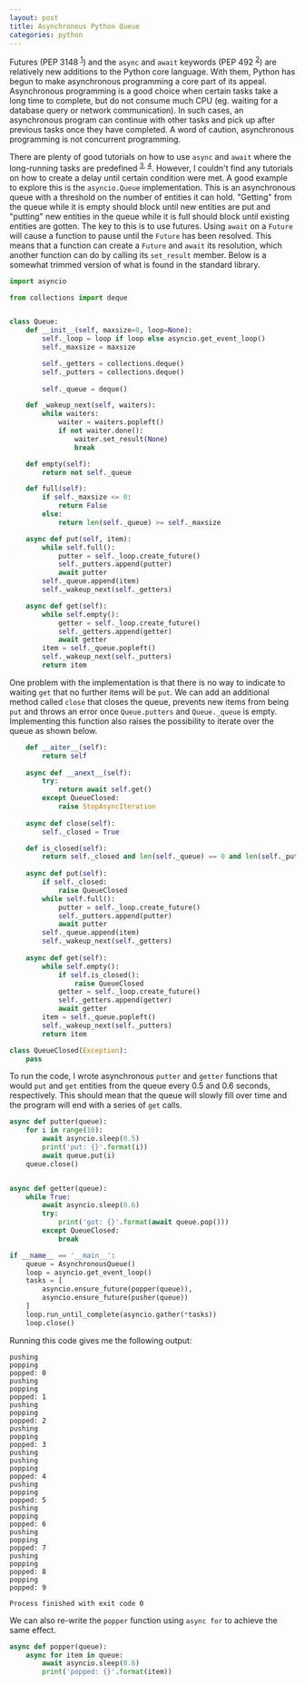 ```yaml
---
layout: post
title: Asynchronous Python Queue
categories: python
---
```


Futures (PEP 3148 <sup>[1][1]</sup>) and the `async` and `await` keywords (PEP 492 <sup>[2][2]</sup>) are relatively new additions to the Python core language. With them, Python has begun to make asynchronous programming a core part of its appeal. Asynchronous programming is a good choice when certain tasks take a long time to complete, but do not consume much CPU (eg. waiting for a database query or network communication). In such cases, an asynchronous program can continue with other tasks and pick up after previous tasks once they have completed. A word of caution, asynchronous programming is not concurrent programming.

There are plenty of good tutorials on how to use `async` and `await` where the long-running tasks are predefined <sup>[3][3], [4][4]</sup>. However, I couldn't find any tutorials on how to create a delay until certain condition were met. A good example to explore this is the `asyncio.Queue` implementation. This is an asynchronous queue with a threshold on the number of entities it can hold. "Getting" from the queue while it is empty should block until new entities are put and "putting" new entities in the queue while it is full should block until existing entities are gotten. The key to this is to use futures. Using `await` on a `Future` will cause a function to pause until the `Future` has been resolved. This means that a function can create a `Future` and `await` its resolution, which another function can do by calling its `set_result` member. Below is a somewhat trimmed version of what is found in the standard library.

```python
import asyncio

from collections import deque


class Queue:
    def __init__(self, maxsize=0, loop=None):
        self._loop = loop if loop else asyncio.get_event_loop()
        self._maxsize = maxsize

        self._getters = collections.deque()
        self._putters = collections.deque()
        
        self._queue = deque()

    def _wakeup_next(self, waiters):
        while waiters:
            waiter = waiters.popleft()
            if not waiter.done():
                waiter.set_result(None)
                break

    def empty(self):
        return not self._queue

    def full(self):
        if self._maxsize <= 0:
            return False
        else:
            return len(self._queue) >= self._maxsize

    async def put(self, item):
        while self.full():
            putter = self._loop.create_future()
            self._putters.append(putter)
            await putter
        self._queue.append(item)
        self._wakeup_next(self._getters)

    async def get(self):
        while self.empty():
            getter = self._loop.create_future()
            self._getters.append(getter)
            await getter
        item = self._queue.popleft()
        self._wakeup_next(self._putters)
        return item
```

One problem with the implementation is that there is no way to indicate to waiting `get` that no further items will be `put`. We can add an additional method called `close` that closes the queue, prevents new items from being `put` and throws an error once `Queue.putters` and `Queue._queue` is empty. Implementing this function also raises the possibility to iterate over the queue as shown below.

```python
    def __aiter__(self):
        return self
    
    async def __anext__(self):
        try:
            return await self.get()
        except QueueClosed:
            raise StopAsyncIteration
    
    async def close(self):
        self._closed = True

    def is_closed(self):
        return self._closed and len(self._queue) == 0 and len(self._putters) == 0
    
    async def put(self):
        if self._closed:
            raise QueueClosed
        while self.full():
            putter = self._loop.create_future()
            self._putters.append(putter)
            await putter
        self._queue.append(item)
        self._wakeup_next(self._getters)
    
    async def get(self):
        while self.empty():
            if self.is_closed():
                raise QueueClosed
            getter = self._loop.create_future()
            self._getters.append(getter)
            await getter
        item = self._queue.popleft()
        self._wakeup_next(self._putters)
        return item

class QueueClosed(Exception):
    pass
```

To run the code, I wrote asynchronous `putter` and `getter` functions that would `put` and `get` entities from the queue every 0.5 and 0.6 seconds, respectively. This should mean that the queue will slowly fill over time and the program will end with a series of `get` calls.

```python
async def putter(queue):
    for i in range(10):
        await asyncio.sleep(0.5)
        print('put: {}'.format(i))
        await queue.put(i)
    queue.close()


async def getter(queue):
    while True:
        await asyncio.sleep(0.6)
        try:
            print('got: {}'.format(await queue.pop()))
        except QueueClosed:
            break

if __name__ == '__main__':
    queue = AsynchronousQueue()
    loop = asyncio.get_event_loop()
    tasks = [
        asyncio.ensure_future(popper(queue)),
        asyncio.ensure_future(pusher(queue))
    ]
    loop.run_until_complete(asyncio.gather(*tasks))
    loop.close()
```

Running this code gives me the following output:

```
pushing
popping
popped: 0
pushing
popping
popped: 1
pushing
popping
popped: 2
pushing
popping
popped: 3
pushing
pushing
popping
popped: 4
pushing
popping
popped: 5
pushing
popping
popped: 6
pushing
popping
popped: 7
pushing
popping
popped: 8
popping
popped: 9

Process finished with exit code 0
```

We can also re-write the `popper` function using `async for` to achieve the same effect.

```python
async def popper(queue):
    async for item in queue:
        await asyncio.sleep(0.6)
        print('popped: {}'.format(item))
```

[1]: https://www.python.org/dev/peps/pep-3148
[2]: https://www.python.org/dev/peps/pep-0492
[3]: http://stackabuse.com/python-async-await-tutorial
[4]: http://www.snarky.ca/how-the-heck-does-async-await-work-in-python-3-5
